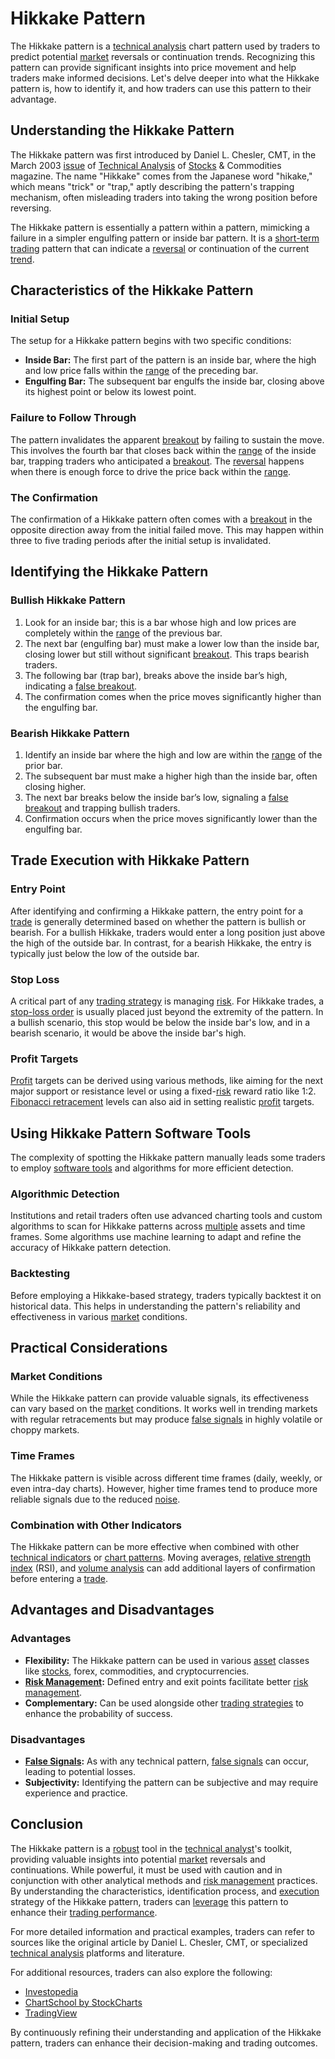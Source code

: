 # Hikkake Pattern

The Hikkake pattern is a [technical analysis](../t/technical_analysis.md) chart pattern used by traders to predict potential [market](../m/market.md) reversals or continuation trends. Recognizing this pattern can provide significant insights into price movement and help traders make informed decisions. Let's delve deeper into what the Hikkake pattern is, how to identify it, and how traders can use this pattern to their advantage.

## Understanding the Hikkake Pattern

The Hikkake pattern was first introduced by Daniel L. Chesler, CMT, in the March 2003 [issue](../i/issue.md) of [Technical Analysis](../t/technical_analysis.md) of [Stocks](../s/stock.md) & Commodities magazine. The name "Hikkake" comes from the Japanese word "hikake," which means "trick" or "trap," aptly describing the pattern's trapping mechanism, often misleading traders into taking the wrong position before reversing.

The Hikkake pattern is essentially a pattern within a pattern, mimicking a failure in a simpler engulfing pattern or inside bar pattern. It is a [short-term trading](../s/short-term_trading.md) pattern that can indicate a [reversal](../r/reversal.md) or continuation of the current [trend](../t/trend.md).

## Characteristics of the Hikkake Pattern

### Initial Setup
The setup for a Hikkake pattern begins with two specific conditions:
- **Inside Bar:** The first part of the pattern is an inside bar, where the high and low price falls within the [range](../r/range.md) of the preceding bar.
- **Engulfing Bar:** The subsequent bar engulfs the inside bar, closing above its highest point or below its lowest point.

### Failure to Follow Through
The pattern invalidates the apparent [breakout](../b/breakout.md) by failing to sustain the move. This involves the fourth bar that closes back within the [range](../r/range.md) of the inside bar, trapping traders who anticipated a [breakout](../b/breakout.md). The [reversal](../r/reversal.md) happens when there is enough force to drive the price back within the [range](../r/range.md).

### The Confirmation
The confirmation of a Hikkake pattern often comes with a [breakout](../b/breakout.md) in the opposite direction away from the initial failed move. This may happen within three to five trading periods after the initial setup is invalidated.

## Identifying the Hikkake Pattern

### Bullish Hikkake Pattern
1. Look for an inside bar; this is a bar whose high and low prices are completely within the [range](../r/range.md) of the previous bar.
2. The next bar (engulfing bar) must make a lower low than the inside bar, closing lower but still without significant [breakout](../b/breakout.md). This traps bearish traders.
3. The following bar (trap bar), breaks above the inside bar’s high, indicating a [false breakout](../f/false_breakout.md).
4. The confirmation comes when the price moves significantly higher than the engulfing bar.

### Bearish Hikkake Pattern
1. Identify an inside bar where the high and low are within the [range](../r/range.md) of the prior bar.
2. The subsequent bar must make a higher high than the inside bar, often closing higher.
3. The next bar breaks below the inside bar’s low, signaling a [false breakout](../f/false_breakout.md) and trapping bullish traders.
4. Confirmation occurs when the price moves significantly lower than the engulfing bar.

## Trade Execution with Hikkake Pattern

### Entry Point
After identifying and confirming a Hikkake pattern, the entry point for a [trade](../t/trade.md) is generally determined based on whether the pattern is bullish or bearish. For a bullish Hikkake, traders would enter a long position just above the high of the outside bar. In contrast, for a bearish Hikkake, the entry is typically just below the low of the outside bar.

### Stop Loss
A critical part of any [trading strategy](../t/trading_strategy.md) is managing [risk](../r/risk.md). For Hikkake trades, a [stop-loss order](../s/stop-loss_order.md) is usually placed just beyond the extremity of the pattern. In a bullish scenario, this stop would be below the inside bar's low, and in a bearish scenario, it would be above the inside bar's high.

### Profit Targets
[Profit](../p/profit.md) targets can be derived using various methods, like aiming for the next major support or resistance level or using a fixed-[risk](../r/risk.md) reward ratio like 1:2. [Fibonacci retracement](../f/fibonacci_retracement.md) levels can also aid in setting realistic [profit](../p/profit.md) targets.

## Using Hikkake Pattern Software Tools

The complexity of spotting the Hikkake pattern manually leads some traders to employ [software tools](../s/software_tools_for_trading.md) and algorithms for more efficient detection.

### Algorithmic Detection
Institutions and retail traders often use advanced charting tools and custom algorithms to scan for Hikkake patterns across [multiple](../m/multiple.md) assets and time frames. Some algorithms use machine learning to adapt and refine the accuracy of Hikkake pattern detection.

### Backtesting
Before employing a Hikkake-based strategy, traders typically backtest it on historical data. This helps in understanding the pattern's reliability and effectiveness in various [market](../m/market.md) conditions.

## Practical Considerations

### Market Conditions
While the Hikkake pattern can provide valuable signals, its effectiveness can vary based on the [market](../m/market.md) conditions. It works well in trending markets with regular retracements but may produce [false signals](../f/false_signals_in_trading.md) in highly volatile or choppy markets.

### Time Frames
The Hikkake pattern is visible across different time frames (daily, weekly, or even intra-day charts). However, higher time frames tend to produce more reliable signals due to the reduced [noise](../n/noise.md).

### Combination with Other Indicators
The Hikkake pattern can be more effective when combined with other [technical indicators](../t/technical_indicator.md) or [chart patterns](../c/chart_patterns.md). Moving averages, [relative strength](../r/relative_strength.md) [index](../i/index_instrument.md) (RSI), and [volume analysis](../v/volume_analysis.md) can add additional layers of confirmation before entering a [trade](../t/trade.md).

## Advantages and Disadvantages

### Advantages
- **Flexibility:** The Hikkake pattern can be used in various [asset](../a/asset.md) classes like [stocks](../s/stock.md), forex, commodities, and cryptocurrencies.
- **[Risk Management](../r/risk_management.md):** Defined entry and exit points facilitate better [risk management](../r/risk_management.md).
- **Complementary:** Can be used alongside other [trading strategies](../t/trading_strategies.md) to enhance the probability of success.

### Disadvantages
- **[False Signals](../f/false_signals_in_trading.md):** As with any technical pattern, [false signals](../f/false_signals_in_trading.md) can occur, leading to potential losses.
- **Subjectivity:** Identifying the pattern can be subjective and may require experience and practice.

## Conclusion

The Hikkake pattern is a [robust](../r/robust.md) tool in the [technical analyst](../t/technical_analyst.md)'s toolkit, providing valuable insights into potential [market](../m/market.md) reversals and continuations. While powerful, it must be used with caution and in conjunction with other analytical methods and [risk management](../r/risk_management.md) practices. By understanding the characteristics, identification process, and [execution](../e/execution.md) strategy of the Hikkake pattern, traders can [leverage](../l/leverage.md) this pattern to enhance their [trading performance](../t/trading_performance.md).

For more detailed information and practical examples, traders can refer to sources like the original article by Daniel L. Chesler, CMT, or specialized [technical analysis](../t/technical_analysis.md) platforms and literature. 

For additional resources, traders can also explore the following:

- [Investopedia](https://www.investopedia.com/terms/h/hikkake.asp)
- [ChartSchool by StockCharts](https://school.stockcharts.com/doku.php?id=chart_school:chart_analysis:hikkake_pattern)
- [TradingView](https://www.tradingview.com/script/VbMS4ZHt-Hikkake-Pattern/)

By continuously refining their understanding and application of the Hikkake pattern, traders can enhance their decision-making and trading outcomes.